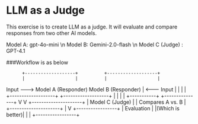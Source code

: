# LLM as a Judge 
This exercise is to create LLM as a judge. It will evaluate and compare responses from two other AI models. 

Model A: gpt-4o-mini \n
Model B: Gemini-2.0-flash \n
Model C (Judge) : GPT-4.1






###Workflow is as below 

          +-------------------+          +-------------------+
          |                   |          |                   |
 Input ---> Model A (Responder)          Model B (Responder) | <--- Input
          |                   |          |                   |
          +-------------------+          +-------------------+
                    |                             |
                    |                             |
                    +-----------+ +---------------+
                                V V
                           +---------------------+
                           |    Model C (Judge)  |
                           |  Compares A vs. B   |
                           +---------------------+
                                    |
                                    V
                             +-----------------+
                             |   Evaluation    |
                             |(Which is better)|
                             |                 |
                             +-----------------+


